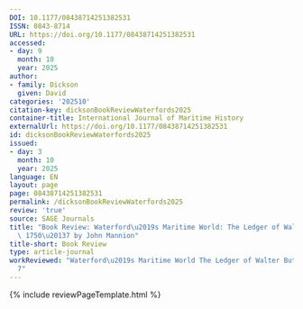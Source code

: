 ```yaml
---
DOI: 10.1177/08438714251382531
ISSN: 0843-8714
URL: https://doi.org/10.1177/08438714251382531
accessed:
- day: 9
  month: 10
  year: 2025
author:
- family: Dickson
  given: David
categories: '202510'
citation-key: dicksonBookReviewWaterfords2025
container-title: International Journal of Maritime History
externalUrl: https://doi.org/10.1177/08438714251382531
id: dicksonBookReviewWaterfords2025
issued:
- day: 3
  month: 10
  year: 2025
language: EN
layout: page
page: 08438714251382531
permalink: /dicksonBookReviewWaterfords2025
review: 'true'
source: SAGE Journals
title: "Book Review: Waterford\u2019s Maritime World: The Ledger of Walter Butler,\
  \ 1750\u20137 by John Mannion"
title-short: Book Review
type: article-journal
workReviewed: "Waterford\u2019s Maritime World The Ledger of Walter Butler, 1750\u2013\
  7"
---
```

{% include reviewPageTemplate.html %}